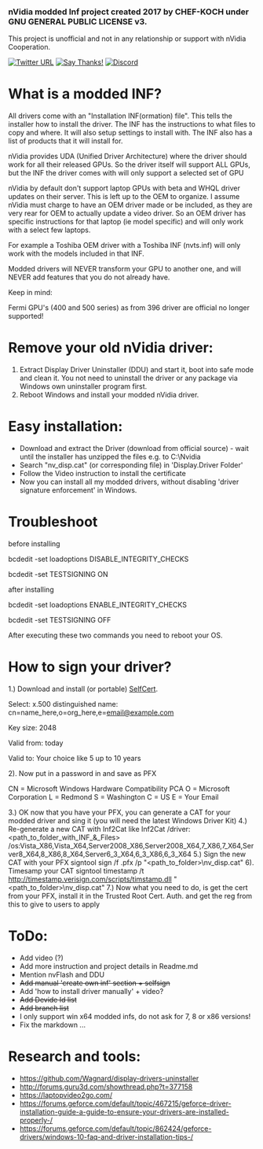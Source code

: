 ### nVidia modded Inf project created 2017 by CHEF-KOCH under GNU GENERAL PUBLIC LICENSE v3.

This project is unofficial and not in any relationship or support with nVidia Cooperation. 

[![Twitter URL](https://img.shields.io/twitter/url/https/twitter.com/fold_left.svg?style=social&label=Follow%20%40CHEF-KOCH)](https://twitter.com/FZeven)
[![Say Thanks!](https://img.shields.io/badge/Say%20Thanks-!-1EAEDB.svg)](https://saythanks.io/to/CHEF-KOCH)
[![Discord](https://discordapp.com/api/guilds/204394292519632897/widget.png)](https://discord.me/NVinside)

What is a modded INF?
===================

All drivers come with an "Installation INF(ormation) file". This tells the installer how to install the driver. The INF has the instructions to what files to copy and where. It will also setup settings to install with. The INF also has a list of products that it will install for.

nVidia provides UDA (Unified Driver Architecture) where the driver should work for all their released GPUs. So the driver itself will support ALL GPUs, but the INF the driver comes with will only support a selected set of GPU

nVidia by default don't support laptop GPUs with beta and WHQL driver updates on their server. This is left up to the OEM to organize. I assume nVidia must charge to have an OEM driver made or be included, as they are very rear for OEM to actually update a video driver. So an OEM driver has specific instructions for that laptop (ie model specific) and will only work with a select few laptops.

For example a Toshiba OEM driver with a Toshiba INF (nvts.inf) will only work with the models included in that INF.


Modded drivers will NEVER transform your GPU to another one, and will NEVER add features that you do not already have.


Keep in mind:

Fermi GPU's (400 and 500 series) as from 396 driver are official no longer supported!



Remove your old nVidia driver:
===================

1) Extract Display Driver Uninstaller (DDU) and start it, boot into safe mode and clean it. You not need to uninstall the driver or any package via Windows own uninstaller program first. 
2) Reboot Windows and install your modded nVidia driver.



Easy installation:
===================


* Download and extract the Driver (download from official source) - wait until the installer has unzipped the files e.g. to C:\Nvidia
* Search "nv_disp.cat" (or corresponding file) in 'Display.Driver Folder'
* Follow the Video instruction to install the certificate
* Now you can install all my modded drivers, without disabling 'driver signature enforcement' in Windows.



Troubleshoot
===================


before installing


bcdedit -set loadoptions DISABLE_INTEGRITY_CHECKS

bcdedit -set TESTSIGNING ON



after installing

bcdedit -set loadoptions ENABLE_INTEGRITY_CHECKS

bcdedit -set TESTSIGNING OFF



After executing these two commands you need to reboot your OS.



How to sign your driver?
===================

1.) Download and install (or portable) [SelfCert](https://www.pluralsight.com/blog/software-development/selfcert-create-a-self-signed-certificate-interactively-gui-or-programmatically-in-net).

Select: 
x.500 distinguished name: cn=name_here,o=org_here,e=email@example.com

Key size: 2048

Valid from: today

Valid to: Your choice like 5 up to 10 years

2). Now put in a password in and save as PFX

CN = Microsoft Windows Hardware Compatibility PCA
O = Microsoft Corporation
L = Redmond
S = Washington
C = US
E = Your Email

3.) OK now that you have your PFX, you can generate a CAT for your modded driver and sing it (you will need the latest Windows Driver Kit)
4.) Re-generate a new CAT with Inf2Cat like
	Inf2Cat /driver:<path_to_folder_with_INF_&_Files> /os:Vista_X86,Vista_X64,Server2008_X86,Server2008_X64,7_X86,7_X64,Server8_X64,8_X86,8_X64,Server6_3_X64,6_3_X86,6_3_X64
5.) Sign the new CAT with your PFX
	signtool sign /f <filename>.pfx /p <password> "<path_to_folder>\nv_disp.cat"
6). Timesamp your CAT
	signtool timestamp /t http://timestamp.verisign.com/scripts/timstamp.dll "<path_to_folder>\nv_disp.cat"
7.) Now what you need to do, is get the cert from your PFX, install it in the Trusted Root Cert. Auth. and get the reg from this to give to users to apply



ToDo:
======

* Add video (?)
* Add more instruction and project details in Readme.md 
* Mention nvFlash and DDU
* ~~Add manual 'create own inf' section + selfsign~~
* Add 'how to install driver manually' + video?
* ~~Add Devide Id list~~
* ~~Add branch list~~
* I only support win x64 modded infs, do not ask for 7, 8 or x86 versions!
* Fix the markdown ... 


Research and tools:
===================

* https://github.com/Wagnard/display-drivers-uninstaller
* http://forums.guru3d.com/showthread.php?t=377158
* https://laptopvideo2go.com/
* https://forums.geforce.com/default/topic/467215/geforce-driver-installation-guide-a-guide-to-ensure-your-drivers-are-installed-properly-/
* https://forums.geforce.com/default/topic/862424/geforce-drivers/windows-10-faq-and-driver-installation-tips-/
